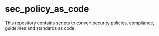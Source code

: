 # sec_policy_as_code
This repository contains scripts to convert security policies, compliance, guidelines and standards as code. 
